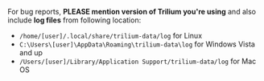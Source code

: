 For bug reports, **PLEASE mention version of Trilium you're using** and also include **log files** from following location:

* `/home/[user]/.local/share/trilium-data/log` for Linux
* `C:\Users\[user]\AppData\Roaming\trilium-data\log` for Windows Vista and up
* `/Users/[user]/Library/Application Support/trilium-data/log` for Mac OS